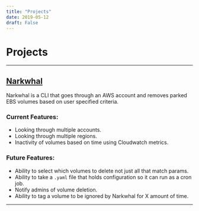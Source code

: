 ```yaml
---
title: "Projects"
date: 2019-05-12
draft: False
---
```


# Projects
___

## [Narkwhal](https://github.com/alexMcosta/narkwhal)

Narkwhal is a CLI that goes through an AWS account and removes parked EBS volumes based on user specified criteria. 

### Current Features:

- Looking through multiple accounts.
- Looking through multiple regions.
- Inactivity of volumes based on time using Cloudwatch metrics.

### Future Features:
- Ability to select which volumes to delete not just all that match params.
- Ability to take a `.yaml` file that holds configuration so it can run as a cron job.
- Notify admins of volume deletion.
- Ability to tag a volume to be ignored by Narkwhal for X amount of time.

___